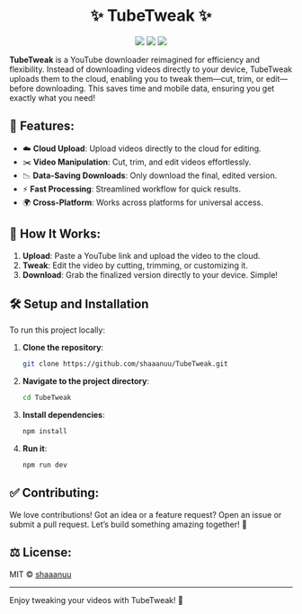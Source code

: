 <div align="center">
  <h1>✨ TubeTweak ✨</h1>
</div>

<p align="center">
  <img src="https://img.shields.io/badge/Node.js-339933?style=for-the-badge&logo=node.js&logoColor=white"></img>
  <img src="https://img.shields.io/badge/JavaScript-F7DF1E?style=for-the-badge&logo=javascript&logoColor=black"></img>
  <img src="https://img.shields.io/badge/Cloud%20Integration-0078D4?style=for-the-badge&logo=microsoftazure&logoColor=white"></img>
</p>

**TubeTweak** is a YouTube downloader reimagined for efficiency and flexibility. Instead of downloading videos directly to your device, TubeTweak uploads them to the cloud, enabling you to tweak them—cut, trim, or edit—before downloading. This saves time and mobile data, ensuring you get exactly what you need!

## 🔧 Features:

- ☁️ **Cloud Upload**: Upload videos directly to the cloud for editing.
- ✂️ **Video Manipulation**: Cut, trim, and edit videos effortlessly.
- 📉 **Data-Saving Downloads**: Only download the final, edited version.
- ⚡ **Fast Processing**: Streamlined workflow for quick results.
- 🌍 **Cross-Platform**: Works across platforms for universal access.

## 🚀 How It Works:

1. **Upload**: Paste a YouTube link and upload the video to the cloud.
2. **Tweak**: Edit the video by cutting, trimming, or customizing it.
3. **Download**: Grab the finalized version directly to your device. Simple!

## 🛠️ Setup and Installation

To run this project locally:

1. **Clone the repository**:

   ```bash
   git clone https://github.com/shaaanuu/TubeTweak.git
   ```

2. **Navigate to the project directory**:

   ```bash
   cd TubeTweak
   ```

3. **Install dependencies**:

   ```bash
   npm install
   ```

4. **Run it**:
   ```bash
   npm run dev
   ```

## ✅ Contributing:

We love contributions! Got an idea or a feature request? Open an issue or submit a pull request. Let’s build something amazing together! 💪

## ⚖️ License:

MIT © [shaaanuu](LICENSE)

---

Enjoy tweaking your videos with TubeTweak! 🎉

